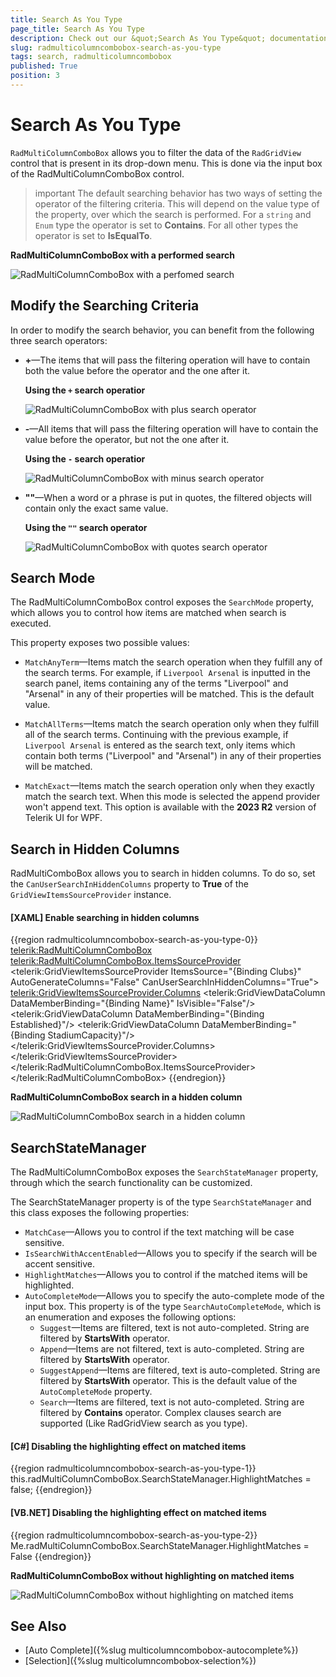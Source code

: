 ```yaml
---
title: Search As You Type
page_title: Search As You Type
description: Check out our &quot;Search As You Type&quot; documentation article for the RadMultiColumnComboBox control.
slug: radmulticolumncombobox-search-as-you-type
tags: search, radmulticolumncombobox
published: True
position: 3
---
```


# Search As You Type

`RadMultiColumnComboBox` allows you to filter the data of the `RadGridView` control that is present in its drop-down menu. This is done via the input box of the RadMultiColumnComboBox control.

>important The default searching behavior has two ways of setting the operator of the filtering criteria. This will depend on the value type of the property, over which the search is performed. For a `string` and `Enum` type the operator is set to __Contains__. For all other types the operator is set to __IsEqualTo__.

__RadMultiColumnComboBox with a performed search__

![RadMultiColumnComboBox with a perfomed search](images/radmulticolumncombobox-search-as-you-type-0.png)

## Modify the Searching Criteria

In order to modify the search behavior, you can benefit from the following three search operators:

* __+__&mdash;The items that will pass the filtering operation will have to contain both the value before the operator and the one after it.

    __Using the `+` search operatior__

    ![RadMultiColumnComboBox with plus search operator](images/radmulticolumncombobox-search-as-you-type-1.png)

* __-__&mdash;All items that will pass the filtering operation will have to contain the value before the operator, but not the one after it.
    
    __Using the `-` search operatior__

    ![RadMultiColumnComboBox with minus search operator](images/radmulticolumncombobox-search-as-you-type-2.png)

* __""__&mdash;When a word or a phrase is put in quotes, the filtered objects will contain only the exact same value.

    __Using the `""` search operator__

    ![RadMultiColumnComboBox with quotes search operator](images/radmulticolumncombobox-search-as-you-type-3.png)

## Search Mode

The RadMultiColumnComboBox control exposes the `SearchMode` property, which allows you to control how items are matched when search is executed. 

This property exposes two possible values:

* `MatchAnyTerm`&mdash;Items match the search operation when they fulfill any of the search terms. For example, if `Liverpool Arsenal` is inputted in the search panel, items containing any of the terms "Liverpool" and "Arsenal" in any of their properties will be matched. This is the default value.

* `MatchAllTerms`&mdash;Items match the search operation only when they fulfill all of the search terms. Continuing with the previous example, if `Liverpool Arsenal` is entered as the search text, only items which contain both terms ("Liverpool" and "Arsenal") in any of their properties will be matched.

* `MatchExact`&mdash;Items match the search operation only when they exactly match the search text. When this mode is selected the append provider won't append text. This option is available with the __2023 R2__ version of Telerik UI for WPF.

## Search in Hidden Columns

RadMultiComboBox allows you to search in hidden columns. To do so, set the `CanUserSearchInHiddenColumns` property to __True__ of the `GridViewItemsSourceProvider` instance.

#### __[XAML] Enable searching in hidden columns__
{{region radmulticolumncombobox-search-as-you-type-0}}
    <telerik:RadMultiColumnComboBox>
        <telerik:RadMultiColumnComboBox.ItemsSourceProvider>
            <telerik:GridViewItemsSourceProvider ItemsSource="{Binding Clubs}" 
                                                 AutoGenerateColumns="False" 
                                                 CanUserSearchInHiddenColumns="True">
                <telerik:GridViewItemsSourceProvider.Columns>
                    <telerik:GridViewDataColumn DataMemberBinding="{Binding Name}" IsVisible="False"/>
                    <telerik:GridViewDataColumn DataMemberBinding="{Binding Established}"/>
                    <telerik:GridViewDataColumn DataMemberBinding="{Binding StadiumCapacity}"/>
                </telerik:GridViewItemsSourceProvider.Columns>
            </telerik:GridViewItemsSourceProvider>
        </telerik:RadMultiColumnComboBox.ItemsSourceProvider>
    </telerik:RadMultiColumnComboBox>
{{endregion}}

__RadMultiColumnComboBox search in a hidden column__

![RadMultiColumnComboBox search in a hidden column](images/radmulticolumncombobox-search-as-you-type-4.png)

## SearchStateManager

The RadMultiColumnComboBox exposes the `SearchStateManager` property, through which the search functionality can be customized.

The SearchStateManager property is of the type `SearchStateManager` and this class exposes the following properties:

* `MatchCase`&mdash;Allows you to control if the text matching will be case sensitive.
* `IsSearchWithAccentEnabled`&mdash;Allows you to specify if the search will be accent sensitive.
* `HighlightMatches`&mdash;Allows you to control if the matched items will be highlighted.
* `AutoCompleteMode`&mdash;Allows you to specify the auto-complete mode of the input box. 
    This property is of the type `SearchAutoCompleteMode`, which is an enumeration and exposes the following options:
    * `Suggest`&mdash;Items are filtered, text is not auto-completed. String are filtered by __StartsWith__ operator.
    * `Append`&mdash;Items are not filtered, text is auto-completed. String are filtered by __StartsWith__ operator.
    * `SuggestAppend`&mdash;Items are filtered, text is auto-completed. String are filtered by __StartsWith__ operator. This is the default value of the `AutoCompleteMode` property.
    * `Search`&mdash;Items are filtered, text is not auto-completed. String are filtered by __Contains__ operator. Complex clauses search are supported (Like RadGridView search as you type).

#### __[C#] Disabling the highlighting effect on matched items__
{{region radmulticolumncombobox-search-as-you-type-1}}
    this.radMultiColumnComboBox.SearchStateManager.HighlightMatches = false;
{{endregion}}

#### __[VB.NET] Disabling the highlighting effect on matched items__
{{region radmulticolumncombobox-search-as-you-type-2}}
    Me.radMultiColumnComboBox.SearchStateManager.HighlightMatches = False
{{endregion}}

__RadMultiColumnComboBox without highlighting on matched items__

![RadMultiColumnComboBox without highlighting on matched items](images/radmulticolumncombobox-search-as-you-type-5.png)

## See Also
* [Auto Complete]({%slug multicolumncombobox-autocomplete%})
* [Selection]({%slug multicolumncombobox-selection%})
